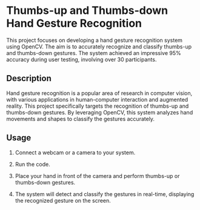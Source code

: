 
# Thumbs-up and Thumbs-down Hand Gesture Recognition

This project focuses on developing a hand gesture recognition system using OpenCV. The aim is to accurately recognize and classify thumbs-up and thumbs-down gestures. The system achieved an impressive 95% accuracy during user testing, involving over 30 participants.
## Description

Hand gesture recognition is a popular area of research in computer vision, with various applications in human-computer interaction and augmented reality. This project specifically targets the recognition of thumbs-up and thumbs-down gestures. By leveraging OpenCV, this system analyzes hand movements and shapes to classify the gestures accurately.

## Usage

1. Connect a webcam or a camera to your system.

2. Run the code.

3. Place your hand in front of the camera and perform thumbs-up or thumbs-down gestures.

4. The system will detect and classify the gestures in real-time, displaying the recognized gesture on the screen.
